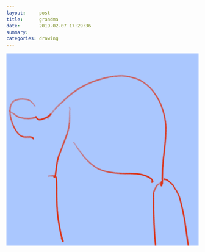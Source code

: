 ```yaml
---
layout:     post
title:      grandma
date:       2019-02-07 17:29:36
summary:    
categories: drawing
---
```

![grandma](/images/diary/grandma.png ".")
